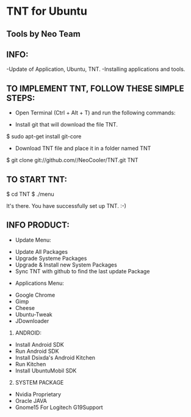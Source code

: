 TNT for Ubuntu
=============
Tools by Neo Team
-------
INFO:
-------
-Update of Application, Ubuntu, TNT.
-Installing applications and tools.

 
TO IMPLEMENT TNT, FOLLOW THESE SIMPLE STEPS:
-------

* Open Terminal (Ctrl + Alt + T) and run the following commands:


* Install git that will download the file TNT.

$ sudo apt-get install git-core

* Download TNT file and place it in a folder named TNT

$ git clone git://github.com//NeoCooler/TNT.git TNT

TO START TNT:
-------

$ cd TNT
$ ./menu

It's there. You have successfully set up TNT. :-)

INFO PRODUCT:
-------

* Update Menu:
 - Update All Packages
 - Upgrade Systeme Packages
 - Upgrade & Install new System Packages
 - Sync TNT with github to find the last update Package


* Applications Menu:
 - Google Chrome
 - Gimp
 - Cheese
 - Ubuntu-Tweak
 - JDownloader

 1. ANDROID:
  - Install Android SDK
  - Run Android SDK
  - Install Dsixda's Android Kitchen
  - Run Kitchen
  - Install UbuntuMobil SDK

 2. SYSTEM PACKAGE
  - Nvidia Proprietary
  - Oracle JAVA
  - Gnome15 For Logitech G19Support
